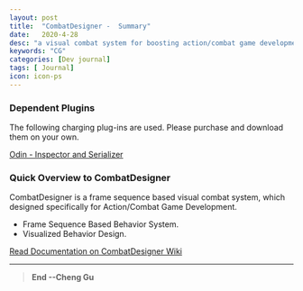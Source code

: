 ```yaml
---
layout: post
title:  "CombatDesigner -  Summary"
date:   2020-4-28
desc: "a visual combat system for boosting action/combat game development in unity"
keywords: "CG"
categories: [Dev journal]
tags: [ Journal]
icon: icon-ps
---
```


### Dependent Plugins
The following charging plug-ins are used. Please purchase and download them on your own.

[Odin - Inspector and Serializer](https://assetstore.unity.com/packages/tools/utilities/odin-inspector-and-serializer-89041)

### Quick Overview to CombatDesigner

CombatDesigner is a frame sequence based visual combat system, which designed specifically for Action/Combat Game Development.
- Frame Sequence Based Behavior System.</a>
- Visualized Behavior Design.<a>

[Read Documentation on CombatDesigner Wiki](https://github.com/gucheng0712/CombatDesigner/wiki)

---
>**End --Cheng Gu**
